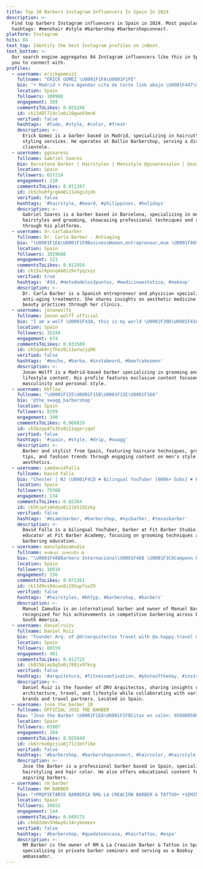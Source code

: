 ```yaml
---
title: Top 10 Barbers Instagram Influencers In Spain In 2024
description: >-
  Find top barbers Instagram influencers in Spain in 2024. Most popular
  hashtags: #menshair #style #barbershop #barbershopconnect.
platform: Instagram
hits: 84
text_top: Identify the best Instagram profiles on inBeat.
text_bottom: >-
  Our search engine aggregates 84 Instagram influencers like this in Spain for
  you to connect with.
profiles:
  - username: erickgomezz1
    fullname: "ERICK GOMEZ \U0001F1FA\U0001F1FE"
    bio: "• Madrid • Para Agendar cita de Corte link abajo \U0001F447\U0001F3FB • Now in @ballin.barbershop \U0001F1FA\U0001F1FE\U0001F1FA\U0001F1F8\U0001F1EA\U0001F1F8\U0001F1E7\U0001F1F7\U0001F1F5\U0001F1F9\U0001F1F5\U0001F1EA\U0001F1E6\U0001F1F7\U0001F1F5\U0001F1FE\U0001F1EA\U0001F1E8\U0001F1E8\U0001F1F4\U0001F1EB\U0001F1F7\U0001F1F2\U0001F1FD"
    location: Spain
    followers: 100988
    engagement: 389
    commentsToLikes: 0.025246
    id: ck13d9l714clo0i19gwo93mv6
    verified: false
    hashtags: '#fade, #style, #color, #fresh'
    description: >-
      Erick Gomez is a barber based in Madrid, specializing in haircutting and
      styling services. He operates at Ballin Barbershop, serving a diverse
      clientele.
  - username: ggsoaress
    fullname: Gabriel Soares
    bio: Barcelona Barber | Hairstyles | Mensstyle @gsoaressalon | @soaresmencare
    location: Spain
    followers: 657214
    engagement: 210
    commentsToLikes: 0.011347
    id: ck5chu0fgrgkm0i11okgs3jdn
    verified: false
    hashtags: '#hairstyle, #beard, #philippines, #holidays'
    description: >-
      Gabriel Soares is a barber based in Barcelona, specializing in men's
      hairstyles and grooming, showcasing professional techniques and style tips
      through his platforms.
  - username: dr.carlabarber
    fullname: Dr. Carla Barber - Antiaging
    bio: "\U0001F1EA\U0001F1F8BusinessWoman,entrepreneur,mum \U0001F469\U0001F3FB‍⚕️Dr&CEO @clinicas.barber @carlasecrets_ \U0001F4E9Cita:info@drcarlabarber.com ⭐️colaboracionesinstagram@drcarlabarber.com"
    location: Spain
    followers: 1029688
    engagement: 121
    commentsToLikes: 0.012454
    id: ck15ul6pnnq4m0i19v7yqzxyz
    verified: true
    hashtags: '#34, #metododelos3puntos, #medicinaestetica, #makeup'
    description: >-
      Dr. Carla Barber is a Spanish entrepreneur and physician specializing in
      anti-aging treatments. She shares insights on aesthetic medicine and
      beauty practices through her clinics.
  - username: jonanwolfx_
    fullname: Jonan wolff official
    bio: "I am a wolf \U0001F43A, this is my world \U0001F30D\U0001F43A Spain \U0001F1EA\U0001F1F8 Madrid. Libra♎ @insta_barber_wolf \U0001F488 Exclusive content \U0001F51E\U0001F51E\U0001F447\U0001F608 bio"
    location: Spain
    followers: 35244
    engagement: 674
    commentsToLikes: 0.033509
    id: ck5qab8njfhoz0i11wrwzjq96
    verified: false
    hashtags: '#macho, #barba, #instabeard, #beefcakesmen'
    description: >-
      Jonan Wolff is a Madrid-based barber specializing in grooming and
      lifestyle content. His profile features exclusive content focused on
      masculinity and personal style.
  - username: bbflow_
    fullname: "\U0001F155\U0001F15B\U0001F15E\U0001F166"
    bio: '@the_swagg_barbershop'
    location: Spain
    followers: 8299
    engagement: 390
    commentsToLikes: 0.066829
    id: ck5bzyp47s3hs0i11qgerjqet
    verified: false
    hashtags: '#spain, #style, #drip, #swagg'
    description: >-
      Barber and stylist from Spain, featuring haircare techniques, grooming
      tips, and fashion trends through engaging content on men's style and
      aesthetics.
  - username: iamdavidfalla
    fullname: David Falla
    bio: "Chester | NJ \U0001F4CD ✖️ Bilingual YouTuber [600k+ Subs] ✖️ Barber at @fitbarberstudio \U0001F488 ✖️ Educator at @fitbarberacademy \U0001F393 ✖️ @fit_barber \U0001F455 LINKS\U0001F53B"
    location: Spain
    followers: 79368
    engagement: 134
    commentsToLikes: 0.02264
    id: ck5hjwtjmhdyo0i11b5192zky
    verified: false
    hashtags: '#miamibarber, #barbershop, #nycbarber, #texasbarber'
    description: >-
      David Falla is a bilingual YouTuber, barber at Fit Barber Studio, and
      educator at Fit Barber Academy, focusing on grooming techniques and
      barbering education.
  - username: manulpdazamudio
    fullname: ᴍᴀɴᴜᴇʟ ᴢᴀᴍᴜᴅɪᴏ ✪
    bio: "\U0001F488Barbero Internacional\U0001F488 \U0001F3C6Campeon España2019\U0001F3C6\U0001F9493 puesto España2019\U0001F949\U0001F3C6Campeon salonlook uruguay2019\U0001F3C6 \U0001F4CDPropietario de Manuel Barber\U0001F4CD \U0001F1FA\U0001F1FE \U0001F1E6\U0001F1F7 \U0001F1E7\U0001F1F7 \U0001F1F1\U0001F1FA\U0001F1EA\U0001F1F8 \U0001F1EB\U0001F1F7"
    location: Spain
    followers: 16016
    engagement: 156
    commentsToLikes: 0.072261
    id: ck13d9ni94cwx0i195up7so29
    verified: false
    hashtags: '#hairstyles, #bhfyp, #barbershop, #barbers'
    description: >-
      Manuel Zamudio is an international barber and owner of Manuel Barber,
      recognized for his achievements in competitive barbering across Europe and
      South America.
  - username: danielruizv
    fullname: Daniel Ruiz
    bio: "Founder Arq. of @drvarquitectos Travel with @a.happy.travel @allegra_travels Image by: @tonvangard Ambassador of @avplus_barber \U0001F4E9 4 collaborations"
    location: Spain
    followers: 86559
    engagement: 401
    commentsToLikes: 0.012725
    id: ck8t50jas8g5o0j789jx9fkcg
    verified: false
    hashtags: '#arquitetura, #fitnessmotivation, #photooftheday, #instadaily'
    description: >-
      Daniel Ruiz is the founder of DRV Arquitectos, sharing insights on
      architecture, travel, and lifestyle while collaborating with various
      brands and travel partners. Located in Spain.
  - username: jose_the_barber_10
    fullname: OFFICIAL JOSE THE BARBER
    bio: "Jose the Barber \U0001F1EA\U0001F1F8Citas en salón: 958980508 (Granada, Andalucía) ✂️ Citas VIP o contratación: MD \U0001F488Pro-educador <<WORK HARD, BE NICE>>"
    location: Spain
    followers: 65907
    engagement: 204
    commentsToLikes: 0.025649
    id: ck6trko6gzjia0j71i3etfibe
    verified: false
    hashtags: '#barbershop, #barbershopconnect, #haircolor, #hairstyle'
    description: >-
      Jose the Barber is a professional barber based in Spain, specializing in
      hairstyling and hair color. He also offers educational content for
      aspiring barbers.
  - username: rm_barber
    fullname: RM BARBER
    bio: "•PROPIETARIO BARBERIA RM& LA CREACIÓN BARBER & TATTOO• •SEMINARIOS DE BARBERIA PRIVADOS (dm) •BOOKSY AMBASSADOR • SPAIN •\U0001F1EA\U0001F1F8"
    location: Spain
    followers: 36652
    engagement: 144
    commentsToLikes: 0.049175
    id: ck602dmv5h6wy0i14rybeeevv
    verified: false
    hashtags: '#barbershop, #quedateencasa, #hairtattoo, #espa'
    description: >-
      RM Barber is the owner of RM & La Creación Barber & Tattoo in Spain,
      specializing in private barber seminars and serving as a Booksy
      ambassador.
---
```


